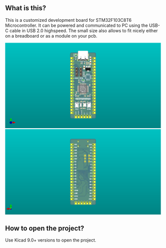 ## What is this?

This is a customized development board for STM32F103C8T6 Microcontroller. It can be powered and communicated to PC using the USB-C cable in USB 2.0 highspeed. The small size also allows to fit nicely either on a breadboard or as a module on your pcb.

![top view](Outputs/images/top_view.png)
![bottom view](Outputs/images/bottom_view.png)

## How to open the project?

Use Kicad 9.0+ versions to open the project.
